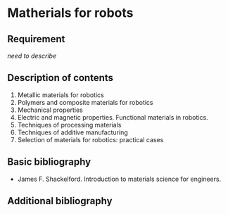 # Matherials for robots

## Requirement

*need to describe*

## Description of contents

1. Metallic materials for robotics
2. Polymers and composite materials for robotics
3. Mechanical properties
4. Electric and magnetic properties. Functional materials in robotics.
5. Techniques of processing materials
6. Techniques of additive manufacturing
7. Selection of materials for robotics: practical cases

## Basic bibliography

- James F. Shackelford. Introduction to materials science for engineers.

## Additional bibliography
